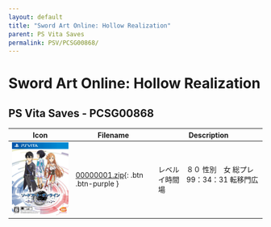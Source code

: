 ```yaml
---
layout: default
title: "Sword Art Online: Hollow Realization"
parent: PS Vita Saves
permalink: PSV/PCSG00868/
---
```

# Sword Art Online: Hollow Realization

## PS Vita Saves - PCSG00868

| Icon | Filename | Description |
|------|----------|-------------|
| ![Sword Art Online: Hollow Realization](icon0.png) | [00000001.zip](00000001.zip){: .btn .btn-purple } | レベル　８０ 性別　女 総プレイ時間　99：34：31 転移門広場  |
